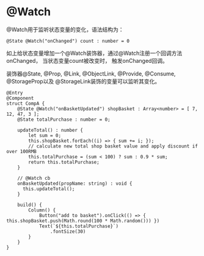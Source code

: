# @Watch<a name="ZH-CN_TOPIC_0000001177658253"></a>

@Watch用于监听状态变量的变化，语法结构为：

```
@State @Watch("onChanged") count : number = 0
```

如上给状态变量增加一个@Watch装饰器，通过@Watch注册一个回调方法onChanged， 当状态变量count被改变时， 触发onChanged回调。

装饰器@State, @Prop, @Link, @ObjectLink, @Provide, @Consume, @StorageProp以及 @StorageLink装饰的变量可以监听其变化。

```
@Entry
@Component
struct CompA {
    @State @Watch("onBasketUpdated") shopBasket : Array<number> = [ 7, 12, 47, 3 ];
    @State totalPurchase : number = 0;

    updateTotal() : number {
        let sum = 0;
        this.shopBasket.forEach((i) => { sum += i; });
        // calculate new total shop basket value and apply discount if over 100RMB
        this.totalPurchase = (sum < 100) ? sum : 0.9 * sum;
        return this.totalPurchase;
    }

    // @Watch cb
    onBasketUpdated(propName: string) : void {
      this.updateTotal();
    }

    build() {
        Column() {
            Button("add to basket").onClick(() => { this.shopBasket.push(Math.round(100 * Math.random())) })
            Text(`${this.totalPurchase}`)
                .fontSize(30)
        }
    }
}
```

